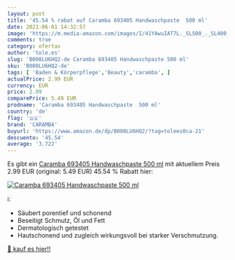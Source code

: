 ```yaml
---
layout: post
title: '45.54 % rabat auf Caramba 693405 Handwaschpaste  500 ml'
date: 2021-06-01 14:32:57
image: 'https://m.media-amazon.com/images/I/41YAwuIAT7L._SL500_._SL400_.jpg'
comments: true
category: ofertas
author: 'tole.es'
slug: 'B008LU6HQ2-de Caramba 693405 Handwaschpaste 500 ml'
sku: 'B008LU6HQ2-de'
tags: [ 'Baden & Körperpflege','Beauty','caramba', ]
actualPrice: 2.99 EUR
currency: EUR
price: 2.99
comparePrice: 5.49 EUR
prodname: 'Caramba 693405 Handwaschpaste  500 ml'
country: 'de'
flag: '🇩🇪'
brand: 'CARAMBA'
buyurl: 'https://www.amazon.de/dp/B008LU6HQ2/?tag=tolees0ca-21'
descuento: '45.54'
average: '3.722'
---
```


Es gibt ein [Caramba 693405 Handwaschpaste  500 ml](https://www.amazon.de/dp/B008LU6HQ2/?tag=tolees0ca-21) mit aktuellem Preis 2.99 EUR (original: 5.49 EUR) 45.54 % Rabatt hier:

[![Caramba 693405 Handwaschpaste  500 ml](https://m.media-amazon.com/images/I/41YAwuIAT7L._SL500_._SL400_.jpg)](https://www.amazon.de/dp/B008LU6HQ2/?tag=tolees0ca-21)

ℹ️:

- Säubert porentief und schonend
- Beseitigt Schmutz, Öl und Fett
- Dermatologisch getestet
- Hautschonend und zugleich wirkungsvoll bei starker Verschmutzung.

[🛒 kauf es hier!!](https://www.amazon.de/dp/B008LU6HQ2/?tag=tolees0ca-21)
